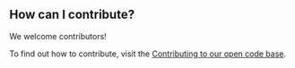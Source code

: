 <!-- Also update README.md (duplicate) -->
## How can I contribute?

We welcome contributors!

To find out how to contribute, visit the [Contributing to our open code base](https://learningequality.org/contributing-to-our-open-code-base).
